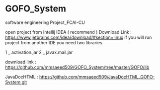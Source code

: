 # GOFO_System

software engineering Project_FCAI-CU

open project from Intellij IDEA ( recommend ) Download Link : https://www.jetbrains.com/idea/download/#section=linux
if you will run project from another IDE you need two libraries

1 _ activation.jar
2 _ javax.mail.jar

download link : https://github.com/mmsaeed509/GOFO_System/tree/master/GOFO/lib


JavaDocHTML : https://github.com/mmsaeed509/JavaDocHTML_GOFO-System.git
